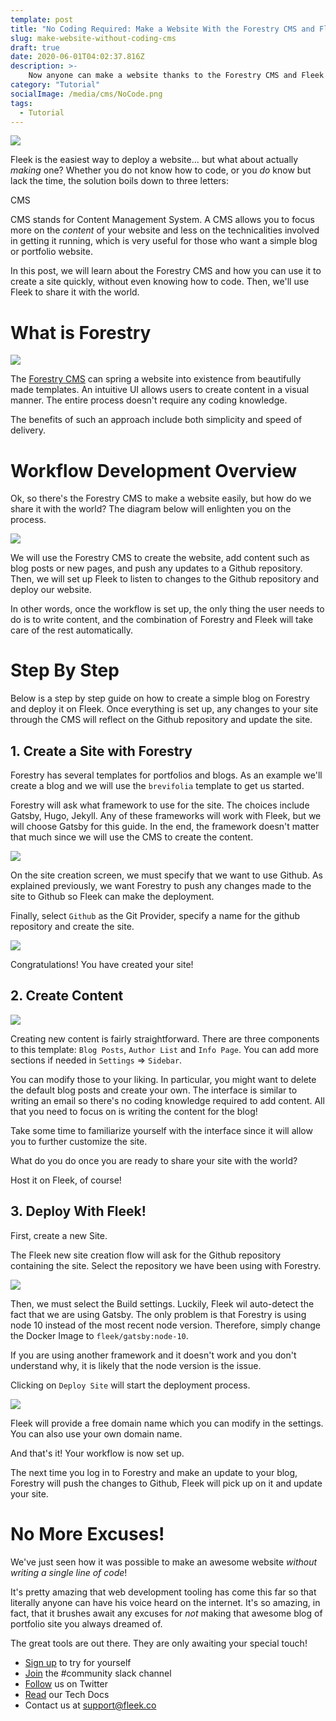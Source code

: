 ```yaml
---
template: post
title: "No Coding Required: Make a Website With the Forestry CMS and Fleek!"
slug: make-website-without-coding-cms
draft: true
date: 2020-06-01T04:02:37.816Z
description: >-
    Now anyone can make a website thanks to the Forestry CMS and Fleek's site hosting... no coding required!
category: "Tutorial"
socialImage: /media/cms/NoCode.png
tags:
  - Tutorial
---
```


![](./media/cms/NoCode.png)


Fleek is the easiest way to deploy a website... but what about actually *making* one? Whether you do not know how to code, or you *do* know but lack the time, the solution boils down to three letters:

CMS

CMS stands for Content Management System. A CMS allows you to focus more on the *content* of your website and less on the technicalities involved in getting it running, which is very useful for those who want a simple blog or portfolio website.

In this post, we will learn about the Forestry CMS and how you can use it to create a site quickly, without even knowing how to code. Then, we'll use Fleek to share it with the world.

# What is Forestry
![](./media/cms/cms-meme.jpg)

The [Forestry CMS](https://forestry.io/) can spring a website into existence from beautifully made templates. An intuitive UI allows users to create content in a visual manner. The entire process doesn't require any coding knowledge.

The benefits of such an approach include both simplicity and speed of delivery.

# Workflow Development Overview

Ok, so there's the Forestry CMS to make a website easily, but how do we share it with the world?
The diagram below will enlighten you on the process.

![](./media/cms/forestry-fleek-diagram.png)

We will use the Forestry CMS to create the website, add content such as blog posts or new pages, and push any updates to a Github repository. Then, we will set up Fleek to listen to changes to the Github repository and deploy our website.

In other words, once the workflow is set up, the only thing the user needs to do is to write content, and the combination of Forestry and Fleek will take care of the rest automatically. 

# Step By Step
Below is a step by step guide on how to create a simple blog on Forestry and deploy it on Fleek. Once everything is set up, any changes to your site through the CMS will reflect on the Github repository and update the site.

## 1. Create a Site with Forestry
Forestry has several templates for portfolios and blogs.
As an example we'll create a blog and we will use the `brevifolia` template to get us started.

Forestry will ask what framework to use for the site. The choices include Gatsby, Hugo, Jekyll. Any of these frameworks will work with Fleek, but we will choose Gatsby for this guide. In the end, the framework doesn't matter that much since we will use the CMS to create the content.

![](./media/cms/template-select.png)

On the site creation screen, we must specify that we want to use Github. As explained previously, we want Forestry to push any changes made to the site to Github so Fleek can make the deployment.

Finally, select `Github` as the Git Provider, specify a name for the github repository and create the site.

![](./media/cms/github-select.png)

Congratulations! You have created your site!

## 2. Create Content
![](./media/cms/content-create.png)

Creating new content is fairly straightforward. There are three components to this template: `Blog Posts`, `Author List` and `Info Page`. You can add more sections if needed in `Settings` => `Sidebar`.

You can modify those to your liking. In particular, you might want to delete the default blog posts and create your own. The interface is similar to writing an email so there's no coding knowledge required to add content. All that you need to focus on is writing the content for the blog!

Take some time to familiarize yourself with the interface since it will allow you to further customize the site.

What do you do once you are ready to share your site with the world?

Host it on Fleek, of course!

## 3. Deploy With Fleek!

First, create a new Site.

The Fleek new site creation flow will ask for the Github repository containing the site. Select the repository we have been using with Forestry.

![](./media/cms/select-repo-fleek.png)

Then, we must select the Build settings. Luckily, Fleek wil auto-detect the fact that we are using Gatsby. The only problem is that Forestry is using node 10 instead of the most recent node version. Therefore, simply change the Docker Image to `fleek/gatsby:node-10`.

If you are using another framework and it doesn't work and you don't understand why, it is likely that the node version is the issue.

Clicking on `Deploy Site` will start the deployment process.

![](./media/cms/new-site.png)


Fleek will provide a free domain name which you can modify in the settings. You can also use your own domain name.

And that's it! Your workflow is now set up.

The next time you log in to Forestry and make an update to your blog, Forestry will push the changes to Github, Fleek will pick up on it and update your site.

# No More Excuses!
We've just seen how it was possible to make an awesome website *without writing a single line of code*!

It's pretty amazing that web development tooling has come this far so that literally anyone can have his voice heard on the internet. It's so amazing, in fact, that it brushes await any excuses for *not* making that awesome blog of portfolio site you always dreamed of.

The great tools are out there. They are only awaiting your special touch!


* [Sign up](https://app.fleek.co) to try for yourself
* [Join](https://join.slack.com/t/fleek-public/shared_invite/zt-bxna7y1d-PbVdut4rgHt5jM6Zjg9g9A) the #community slack channel
* [Follow](https://twitter.com/FleekHQ) us on Twitter
* [Read](https://docs.fleek.co/) our Tech Docs
* Contact us at support@fleek.co 

